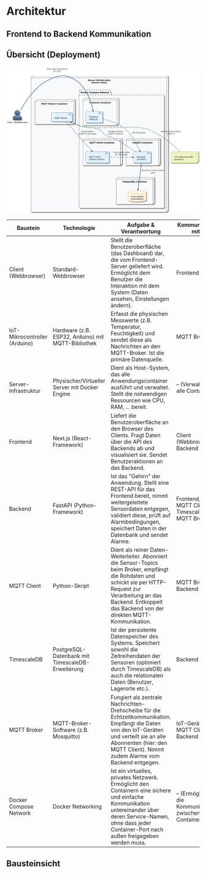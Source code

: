 # Architektur

## Frontend to Backend Kommunikation



## Übersicht (Deployment)
<img src="images/arc/arc_overview.png" alt="ER-Diagram" width="700"/>

| Baustein                      | Technologie                                      | Aufgabe & Verantwortung                                                                                                                                                                                                           | Kommuniziert mit                                 |
|-------------------------------|--------------------------------------------------|-----------------------------------------------------------------------------------------------------------------------------------------------------------------------------------------------------------------------------------|--------------------------------------------------|
| Client (Webbrowser)           | Standard-Webbrowser                              | Stellt die Benutzeroberfläche (das Dashboard) dar, die vom Frontend-Server geliefert wird. Ermöglicht dem Benutzer die Interaktion mit dem System (Daten ansehen, Einstellungen ändern).                                          | Frontend                                         |
| IoT-Mikrocontroller (Arduino) | Hardware (z.B. ESP32, Arduino) mit MQTT-Bibliothek | Erfasst die physischen Messwerte (z.B. Temperatur, Feuchtigkeit) und sendet diese als Nachrichten an den MQTT-Broker. Ist die primäre Datenquelle.                                                                                | MQTT Broker                                      |
| Server-Infrastruktur          | Physischer/Virtueller Server mit Docker Engine    | Dient als Host-System, das alle Anwendungscontainer ausführt und verwaltet. Stellt die notwendigen Ressourcen wie CPU, RAM, ... bereit.                                                                                           | – (Verwaltet alle Container)                     |
| Frontend                      | Next.js (React-Framework)                        | Liefert die Benutzeroberfläche an den Browser des Clients. Fragt Daten über die API des Backends ab und visualisiert sie. Sendet Benutzeraktionen an das Backend.                                                                 | Client (Webbrowser), Backend                     |
| Backend                       | FastAPI (Python-Framework)                       | Ist das "Gehirn" der Anwendung. Stellt eine REST-API für das Frontend bereit, nimmt weitergeleitete Sensordaten entgegen, validiert diese, prüft auf Alarmbedingungen, speichert Daten in der Datenbank und sendet Alarme.        | Frontend, MQTT Client, TimescaleDB, MQTT Broker  |
| MQTT Client                   | Python-Skript                | Dient als reiner Daten-Weiterleiter. Abonniert die Sensor-Topics beim Broker, empfängt die Rohdaten und schickt sie per HTTP-Request zur Verarbeitung an das Backend. Entkoppelt das Backend von der direkten MQTT-Kommunikation. | MQTT Broker, Backend                            |
| TimescaleDB                   | PostgreSQL-Datenbank mit TimescaleDB-Erweiterung | Ist der persistente Datenspeicher des Systems. Speichert sowohl die Zeitreihendaten der Sensoren (optimiert durch TimescaleDB) als auch die relationalen Daten (Benutzer, Lagerorte etc.).                                        | Backend                                          |
| MQTT Broker                   | MQTT-Broker-Software (z.B. Mosquitto)            | Fungiert als zentrale Nachrichten-Drehscheibe für die Echtzeitkommunikation. Empfängt die Daten von den IoT-Geräten und verteilt sie an alle Abonnenten (hier: den MQTT Client). Nimmt zudem Alarme vom Backend entgegen.         | IoT-Gerät, MQTT Client, Backend                  |
| Docker Compose Network        | Docker Networking                                | Ist ein virtuelles, privates Netzwerk. Ermöglicht den Containern eine sichere und einfache Kommunikation untereinander über deren Service-Namen, ohne dass jeder Container-Port nach außen freigegeben werden muss.               | – (Ermöglicht die Kommunikation zwischen den Containern) |

## Bausteinsicht

